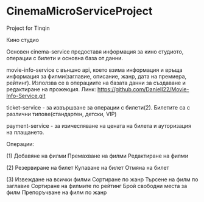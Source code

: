 # CinemaMicroServiceProject

Project for Tinqin

Кино студио

Основен cinema-service предоставя информация за кино студиото, операции с билети и основна база от данни.

movie-info-service с външно api, което взима информация и връща информация за филми(заглавие, описание, жанр, дата на
премиера, рейтинг). Използва се в операциите на базата данни за създаване и редактиране на прожекция.
Линк: https://github.com/DanielI22/Movie-Info-Service.git

ticket-service - за извършване за операции с билети(2). Билетите са с различни типове(стандартен, детски, VIP)

payment-service - за изичесляване на цената на билета и ауторизация на плащането.

Операции:

(1)
Добавяне на филми Премахване на филми Редактиране на филми

(2)
Резервиране на билет Купаване на билет Отмяна на билет

(3)
Извеждане на всички филми Сортиране по жанр Търсене на филм по заглавие Сортиране на филмите по рейтинг Брой свободни
места за филм Препоръчване на филм по жанр
